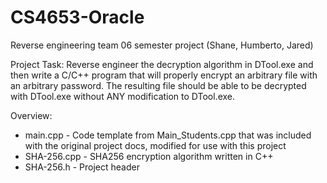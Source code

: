 # CS4653-Oracle
Reverse engineering team 06 semester project (Shane, Humberto, Jared)

Project Task:
Reverse engineer the decryption algorithm in DTool.exe and then write a C/C++ program that will properly encrypt an arbitrary file with an arbitrary password. 
The resulting file should be able to be decrypted with DTool.exe without ANY modification to DTool.exe.

Overview:
* main.cpp - Code template from Main_Students.cpp that was included with the original project docs, modified for use with this project
* SHA-256.cpp - SHA256 encryption algorithm written in C++
* SHA-256.h - Project header
